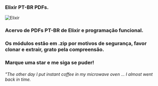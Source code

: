 ### Elixir PT-BR PDFs. 
![Elixir](https://camo.githubusercontent.com/3ae49ec295abd30f94494d69e8270afaaedf7d286b5d48d0469ad78ef4cd1396/68747470733a2f2f696d672e736869656c64732e696f2f62616467652f456c697869722d3442323735463f7374796c653d666f722d7468652d6261646765266c6f676f3d656c69786972266c6f676f436f6c6f723d7768697465)
### Acervo de PDFs PT-BR de Elixir e programação funcional.
### Os módulos estão em .zip por motivos de segurança, favor clonar e extrair, grato pela compreensão.
### Marque uma star e me siga se puder! 
<h6> "The other day I put instant coffee in my microwave oven ... I almost
went back in time.</h6>
